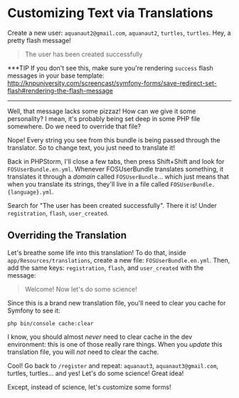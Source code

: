 # Customizing Text via Translations

Create a new user: `aquanaut2@gmail.com`, `aquanaut2`, `turtles`, `turtles`. Hey,
a pretty flash message!

> The user has been created successfully

***TIP
If you don't see this, make sure you're rendering `success` flash messages in
your base template: http://knpuniversity.com/screencast/symfony-forms/save-redirect-set-flash#rendering-the-flash-message
***

Well, that message lacks some pizzaz! How can we give it some personality? I mean, it's probably
being set deep in some PHP file somewhere. Do we need to override that file?

Nope! Every string you see from this bundle is being passed through the translator.
So to change text, you just need to translate it!

Back in PHPStorm, I'll close a few tabs, then press Shift+Shift and look for
`FOSUserBundle.en.yml`. Whenever FOSUserBundle translates something, it translates
it through a *domain* called `FOSUserBundle`... which just means that when you translate
its strings, they'll live in a file called `FOSUserBundle.{language}.yml`.

Search for "The user has been created successfully". There it is! Under `registration`,
`flash`, `user_created`.

## Overriding the Translation

Let's breathe some life into this translation! To do that, inside `app/Resources/translations`,
create a new file: `FOSUserBundle.en.yml`. Then, add the same keys: `registration`, `flash`,
and `user_created` with the message:

> Welcome! Now let's do some science!

Since this is a brand new translation file, you'll need to clear you cache for Symfony
to see it:

```terminal
php bin/console cache:clear
```

I know, you should almost *never* need to clear cache in the dev environment: this
is one of those really rare things. When you *update* this translation file, you
will *not* need to clear the cache.

Cool! Go back to `/register` and repeat: `aquanaut3`, `aquanaut3@gmail.com`, turtles,
turtles... and yes! Let's do some science! Great idea!

Except, instead of science, let's customize some forms!
